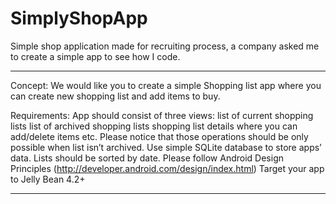 # SimplyShopApp
Simple shop application made for recruiting process, a company asked me to create a simple app to see how I code. 

********************************************
Concept:
We would like you to create a simple Shopping list app where you can create new shopping list and add items to buy. 

Requirements:
App should consist of three views:
list of current shopping lists
list of archived shopping lists
shopping list details where you can add/delete items etc. Please notice that those operations  should be only possible when list isn’t archived.
Use simple SQLite database to store apps’ data.
Lists should be sorted by date.
Please follow Android Design Principles (http://developer.android.com/design/index.html)
Target your app to Jelly Bean 4.2+
************************
